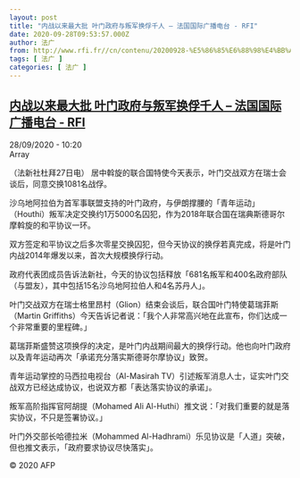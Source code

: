 ```yaml
---
layout: post
title: "内战以来最大批 叶门政府与叛军换俘千人 – 法国国际广播电台 - RFI"
date: 2020-09-28T09:53:57.000Z
author: 法广
from: http://www.rfi.fr//cn/contenu/20200928-%E5%86%85%E6%88%98%E4%BB%A5%E6%9D%A5%E6%9C%80%E5%A4%A7%E6%89%B9-%E5%8F%B6%E9%97%A8%E6%94%BF%E5%BA%9C%E4%B8%8E%E5%8F%9B%E5%86%9B%E6%8D%A2%E4%BF%98%E5%8D%83%E4%BA%BA
tags: [ 法广 ]
categories: [ 法广 ]
---
```

<!--1601286837000-->
[内战以来最大批 叶门政府与叛军换俘千人 – 法国国际广播电台 - RFI](http://www.rfi.fr//cn/contenu/20200928-%E5%86%85%E6%88%98%E4%BB%A5%E6%9D%A5%E6%9C%80%E5%A4%A7%E6%89%B9-%E5%8F%B6%E9%97%A8%E6%94%BF%E5%BA%9C%E4%B8%8E%E5%8F%9B%E5%86%9B%E6%8D%A2%E4%BF%98%E5%8D%83%E4%BA%BA)
------

<div>
<div>28/09/2020 - 10:20</div>Array<div class="t-content__body u-clearfix">            <p>（法新社杜拜27日电）    居中斡旋的联合国特使今天表示，叶门交战双方在瑞士会谈后，同意交换1081名战俘。</p><p>    沙乌地阿拉伯为首军事联盟支持的叶门政府，与伊朗撑腰的「青年运动」（Houthi）叛军决定交换约1万5000名囚犯，作为2018年联合国在瑞典斯德哥尔摩斡旋的和平协议一环。</p><p>    双方签定和平协议之后多次零星交换囚犯，但今天协议的换俘若真完成，将是叶门内战2014年爆发以来，首次大规模换俘行动。</p><p>    政府代表团成员告诉法新社，今天的协议包括释放「681名叛军和400名政府部队（与盟友），其中包括15名沙乌地阿拉伯人和4名苏丹人」。</p><p>    叶门交战双方在瑞士格里昂村（Glion）结束会谈后，联合国叶门特使葛瑞菲斯（Martin Griffiths）今天告诉记者说：「我个人非常高兴地在此宣布，你们达成一个非常重要的里程碑。」</p><p>    葛瑞菲斯盛赞这项换俘的决定，是叶门内战期间最大的换俘行动。他也向叶门政府以及青年运动再次「承诺充分落实斯德哥尔摩协议」致贺。</p><p>    青年运动掌控的马西拉电视台（Al-Masirah TV）引述叛军消息人士，证实叶门交战双方已经达成协议，也说双方都「表达落实协议的承诺」。</p><p>    叛军高阶指挥官阿胡提（Mohamed Ali Al-Huthi）推文说：「对我们重要的就是落实协议，不只是签署协议。」</p><p>    叶门外交部长哈德拉米（Mohammed Al-Hadhrami）乐见协议是「人道」突破，但也推文表示，「政府要求协议尽快落实」。</p>            <p class="t-copyright">© 2020 AFP</p>        </div>
</div>
